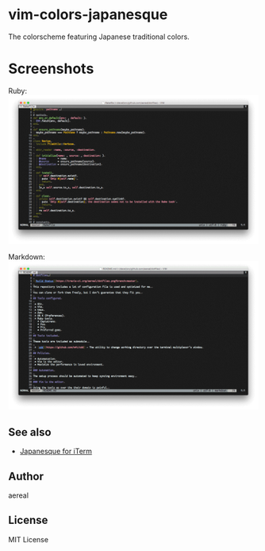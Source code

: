 # vim-colors-japanesque

The colorscheme featuring Japanese traditional colors.

# Screenshots

Ruby:
![Ruby with Japanesque](screenshots/ruby.png)

Markdown:
![Markdown with Japanesque](screenshots/markdown.png)

## See also

* [Japanesque for iTerm](https://github.com/aereal/dotfiles/tree/master/colors/Japanesque)

## Author

aereal

## License

MIT License
